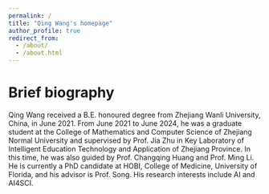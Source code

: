 ```yaml
---
permalink: /
title: "Qing Wang's homepage"
author_profile: true
redirect_from: 
  - /about/
  - /about.html
---
```




Brief biography
======
Qing Wang received a B.E. honoured degree from Zhejiang Wanli University, China, in June 2021. From June 2021 to June 2024, he was a graduate student at the College of Mathematics and Computer Science of Zhejiang Normal University and supervised by Prof. Jia Zhu in Key Laboratory of Intelligent Education Technology and Application of Zhejiang Province. In this time, he was also guided by Prof. Changqing Huang and Prof. Ming Li. He is currently a PhD candidate at HOBI, College of Medicine, University of Florida, and his advisor is Prof. Song. His research interests include AI and AI4SCI.




